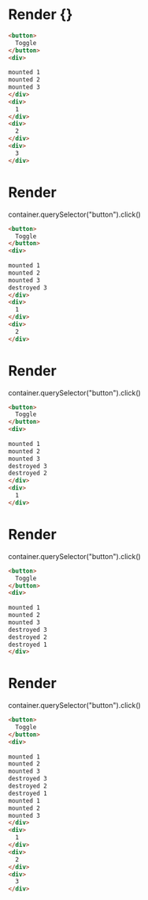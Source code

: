 # Render {}
```html
<button>
  Toggle
</button>
<div>
  
mounted 1
mounted 2
mounted 3
</div>
<div>
  1
</div>
<div>
  2
</div>
<div>
  3
</div>
```


# Render 
container.querySelector("button").click()

```html
<button>
  Toggle
</button>
<div>
  
mounted 1
mounted 2
mounted 3
destroyed 3
</div>
<div>
  1
</div>
<div>
  2
</div>
```


# Render 
container.querySelector("button").click()

```html
<button>
  Toggle
</button>
<div>
  
mounted 1
mounted 2
mounted 3
destroyed 3
destroyed 2
</div>
<div>
  1
</div>
```


# Render 
container.querySelector("button").click()

```html
<button>
  Toggle
</button>
<div>
  
mounted 1
mounted 2
mounted 3
destroyed 3
destroyed 2
destroyed 1
</div>
```


# Render 
container.querySelector("button").click()

```html
<button>
  Toggle
</button>
<div>
  
mounted 1
mounted 2
mounted 3
destroyed 3
destroyed 2
destroyed 1
mounted 1
mounted 2
mounted 3
</div>
<div>
  1
</div>
<div>
  2
</div>
<div>
  3
</div>
```